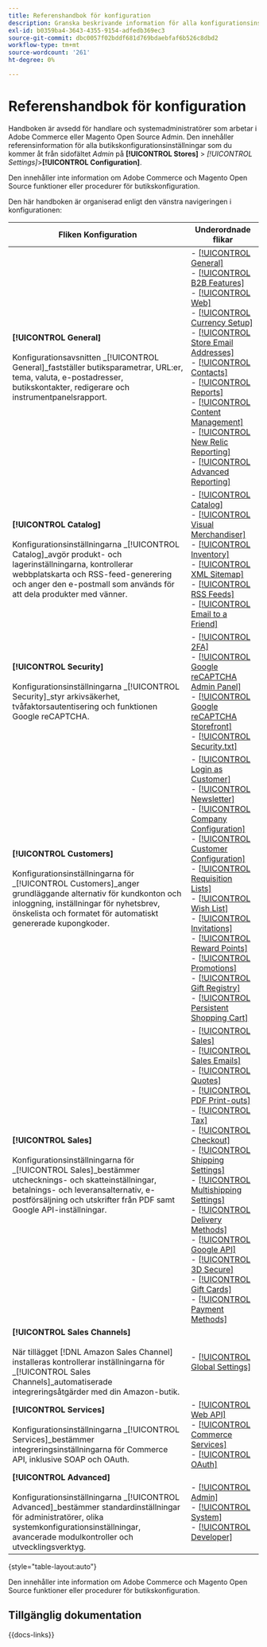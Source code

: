 ```yaml
---
title: Referenshandbok för konfiguration
description: Granska beskrivande information för alla konfigurationsinställningar för Commerce Admin Store som är ordnade efter konfigurationsflikar, sidor och avsnitt.
exl-id: b0359ba4-3643-4355-9154-adfedb369ec3
source-git-commit: dbc0057f02bddf681d769bdaebfaf6b526c8dbd2
workflow-type: tm+mt
source-wordcount: '261'
ht-degree: 0%

---
```


# Referenshandbok för konfiguration

Handboken är avsedd för handlare och systemadministratörer som arbetar i Adobe Commerce eller Magento Open Source Admin. Den innehåller referensinformation för alla butikskonfigurationsinställningar som du kommer åt från sidofältet _Admin_ på **[!UICONTROL Stores]** > _[!UICONTROL Settings]_>**[!UICONTROL Configuration]**.

Den innehåller inte information om Adobe Commerce och Magento Open Source funktioner eller procedurer för butikskonfiguration.

Den här handboken är organiserad enligt den vänstra navigeringen i konfigurationen:

| Fliken Konfiguration | Underordnade flikar |
| ----------------- | ---------- |
| **[!UICONTROL General]** <br/><br/>Konfigurationsavsnitten _[!UICONTROL General]_fastställer butiksparametrar, URL:er, tema, valuta, e-postadresser, butikskontakter, redigerare och instrumentpanelsrapport. | - [[!UICONTROL General]](./general/general.md)<br>- [[!UICONTROL B2B Features]](./general/b2b-features.md)<br>- [[!UICONTROL Web]](./general/web.md)<br>- [[!UICONTROL Currency Setup]](./general/currency-setup.md)<br>- [[!UICONTROL Store Email Addresses]](./general/store-email-addresses.md)<br>- [[!UICONTROL Contacts]](./general/contacts.md)<br>- [[!UICONTROL Reports]](./general/reports.md)<br>- [[!UICONTROL Content Management]](./general/content-management.md)<br>- [[!UICONTROL New Relic Reporting]](./general/new-relic-reporting.md)<br>- [[!UICONTROL Advanced Reporting]](./general/advanced-reporting.md) |
| **[!UICONTROL Catalog]** <br/><br/>Konfigurationsinställningarna _[!UICONTROL Catalog]_avgör produkt- och lagerinställningarna, kontrollerar webbplatskarta och RSS-feed-generering och anger den e-postmall som används för att dela produkter med vänner. | - [[!UICONTROL Catalog]](./catalog/catalog.md)<br>- [[!UICONTROL Visual Merchandiser]](./catalog/visual-merchandiser.md)<br>- [[!UICONTROL Inventory]](./catalog/inventory.md)<br>- [[!UICONTROL XML Sitemap]](./catalog/xml-sitemap.md)<br>- [[!UICONTROL RSS Feeds]](./catalog/rss-feeds.md)<br>- [[!UICONTROL Email to a Friend]](./catalog/email-to-a-friend.md) |
| **[!UICONTROL Security]** <br/><br/>Konfigurationsinställningarna _[!UICONTROL Security]_styr arkivsäkerhet, tvåfaktorsautentisering och funktionen Google reCAPTCHA. | - [[!UICONTROL 2FA]](./security/2fa.md)<br>- [[!UICONTROL Google reCAPTCHA Admin Panel]](./security/google-recaptcha-admin.md)<br>- [[!UICONTROL Google reCAPTCHA Storefront]](./security/google-recaptcha-storefront.md)<br>- [[!UICONTROL Security.txt]](./security/security-txt.md) |
| **[!UICONTROL Customers]** <br/><br/>Konfigurationsinställningarna för _[!UICONTROL Customers]_anger grundläggande alternativ för kundkonton och inloggning, inställningar för nyhetsbrev, önskelista och formatet för automatiskt genererade kupongkoder. | - [[!UICONTROL Login as Customer]](./customers/login-as-customer.md)<br>- [[!UICONTROL Newsletter]](./customers/newsletter.md)<br>- [[!UICONTROL Company Configuration]](./customers/company-configuration.md)<br>- [[!UICONTROL Customer Configuration]](./customers/customer-configuration.md)<br>- [[!UICONTROL Requisition Lists]](./customers/requisition-lists.md)<br>- [[!UICONTROL Wish List]](./customers/wishlist.md)<br>- [[!UICONTROL Invitations]](./customers/invitations.md)<br>- [[!UICONTROL Reward Points]](./customers/reward-points.md)<br>- [[!UICONTROL Promotions]](./customers/promotions.md)<br>- [[!UICONTROL Gift Registry]](./customers/gift-registry.md)<br>- [[!UICONTROL Persistent Shopping Cart]](./customers/persistent-shopping-cart.md) |
| **[!UICONTROL Sales]** <br/><br/>Konfigurationsinställningarna för _[!UICONTROL Sales]_bestämmer utchecknings- och skatteinställningar, betalnings- och leveransalternativ, e-postförsäljning och utskrifter från PDF samt Google API-inställningar. | - [[!UICONTROL Sales]](./sales/sales.md)<br>- [[!UICONTROL Sales Emails]](./sales/sales-emails.md)<br>- [[!UICONTROL Quotes]](./sales/quotes.md)<br>- [[!UICONTROL PDF Print-outs]](./sales/pdf-print-outs.md)<br>- [[!UICONTROL Tax]](./sales/tax.md)<br>- [[!UICONTROL Checkout]](./sales/checkout.md)<br>- [[!UICONTROL Shipping Settings]](./sales/shipping-settings.md)<br>- [[!UICONTROL Multishipping Settings]](./sales/multishipping-settings.md)<br>- [[!UICONTROL Delivery Methods]](./sales/delivery-methods.md)<br>- [[!UICONTROL Google API]](./sales/google-api.md)<br>- [[!UICONTROL 3D Secure]](./sales/3d-secure.md)<br>- [[!UICONTROL Gift Cards]](./sales/gift-cards.md)<br>- [[!UICONTROL Payment Methods]](./sales/payment-methods.md) |
| **[!UICONTROL Sales Channels]** <br/><br/>När tillägget [!DNL Amazon Sales Channel] installeras kontrollerar inställningarna för _[!UICONTROL Sales Channels]_automatiserade integreringsåtgärder med din Amazon-butik. | - [[!UICONTROL Global Settings]](sales-channels.md) |
| **[!UICONTROL Services]** <br/><br/>Konfigurationsinställningarna _[!UICONTROL Services]_bestämmer integreringsinställningarna för Commerce API, inklusive SOAP och OAuth. | - [[!UICONTROL Web API]](./services/magento-web-api.md)<br>- [[!UICONTROL Commerce Services]](./services/saas.md)<br>- [[!UICONTROL OAuth]](./services/oauth.md) |
| **[!UICONTROL Advanced]** <br/><br/>Konfigurationsinställningarna _[!UICONTROL Advanced]_bestämmer standardinställningar för administratörer, olika systemkonfigurationsinställningar, avancerade modulkontroller och utvecklingsverktyg. | - [[!UICONTROL Admin]](./advanced/admin.md)<br>- [[!UICONTROL System]](./advanced/system.md)<br>- [[!UICONTROL Developer]](./advanced/developer.md) |

{style="table-layout:auto"}

Den innehåller inte information om Adobe Commerce och Magento Open Source funktioner eller procedurer för butikskonfiguration.

## Tillgänglig dokumentation

{{docs-links}}
